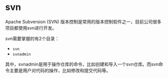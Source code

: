 # svn
Apache Subversion (SVN) 版本控制是常用的版本控制软件之一，目前公司很多项目都使用svn进行开发。

svn需要掌握的有2个目录：

- `svn`
- `svnadmin`

其中，svnadmin是用于操作仓库的命令，比如创建和导入一个svn仓库。而svn命令主要是用户对代码的操作，比如修改和提交代码等。